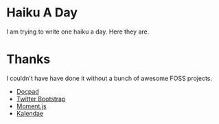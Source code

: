 # Haiku A Day

I am trying to write one haiku a day. Here they are.

# Thanks

I couldn't have have done it without a bunch of awesome FOSS projects.

 - [Docpad](https://docpad.org/)
 - [Twitter Bootstrap](http://twitter.github.io/bootstrap/)
 - [Moment.js](http://momentjs.com/)
 - [Kalendae](https://github.com/ChiperSoft/Kalendae)